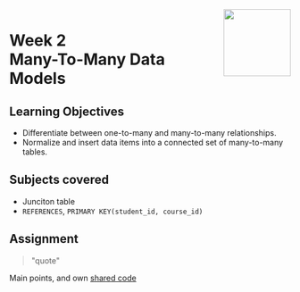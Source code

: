 <a href="../">
  <img src="/img/Database_Design_and_Basic_SQL_in_PostgreSQL_logo.avif" width="120" align="right">
</a>

# Week 2 <br> Many-To-Many Data Models

## Learning Objectives
- Differentiate between one-to-many and many-to-many relationships.
- Normalize and insert data items into a connected set of many-to-many tables.

## Subjects covered
- Junciton table
- `REFERENCES`, `PRIMARY KEY(student_id, course_id)`

## Assignment

>"quote"

Main points, and own [shared code](./code.language) 
